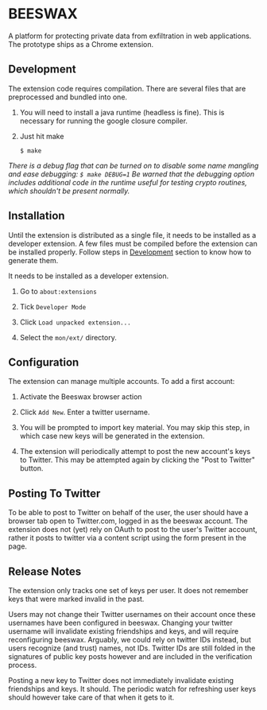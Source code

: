 BEESWAX
=======

A platform for protecting private data from exfiltration in web
applications.  The prototype ships as a Chrome extension.


Development
-----------

The extension code requires compilation. There are several files that are preprocessed and bundled into one.

1. You will need to install a java runtime (headless is fine). This is necessary for running the google closure compiler.

1. Just hit make

   `$ make`
   
*There is a debug flag that can be turned on to disable some name mangling and ease debugging: `$ make DEBUG=1`  Be warned that the debugging option includes additional code in the runtime useful for testing crypto routines, which shouldn't be present normally.*

Installation
------------

Until the extension is distributed as a single file, it needs to be installed as a developer extension.
A few files must be compiled before the extension can be installed properly. Follow steps in [Development](#development) section to know how to generate them.

It needs to be installed as a developer extension.

1. Go to `about:extensions`

2. Tick `Developer Mode`

3. Click `Load unpacked extension...`

4. Select the `mon/ext/` directory.

Configuration
-------------

The extension can manage multiple accounts. To add a first account:


1. Activate the Beeswax browser action

1. Click `Add New`. Enter a twitter username.

1. You will be prompted to import key material. You may skip this step, in which case new keys will be generated in the extension.

1. The extension will periodically attempt to post the new account's keys to Twitter. This may be attempted again by clicking the "Post to Twitter" button.

Posting To Twitter
------------------

To be able to post to Twitter on behalf of the user, the user should
have a browser tab open to Twitter.com, logged in as the beeswax
account. The extension does not (yet) rely on OAuth to post to the
user's Twitter account, rather it posts to twitter via a content
script using the form present in the page.

Release Notes
-------------

The extension only tracks one set of keys per user. It does not
remember keys that were marked invalid in the past.

Users may not change their Twitter usernames on their account once
these usernames have been configured in beeswax. Changing your twitter
username will invalidate existing friendships and keys, and will
require reconfiguring beeswax.  Arguably, we could rely on twitter IDs
instead, but users recognize (and trust) names, not IDs. Twitter IDs
are still folded in the signatures of public key posts however and are
included in the verification process.

Posting a new key to Twitter does not immediately invalidate existing
friendships and keys. It should. The periodic watch for refreshing
user keys should however take care of that when it gets to it.

